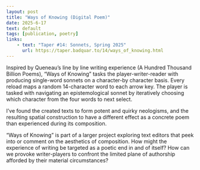 ```yaml
---
layout: post
title: "Ways of Knowing (Digital Poem)"
date: 2025-6-17
text: default
tags: [publication, poetry]
links:
    - text: "Taper #14: Sonnets, Spring 2025"
      url: https://taper.badquar.to/14/ways_of_knowing.html
---
```




Inspired by Queneau’s line by line writing experience (A Hundred 
Thousand Billion Poems), “Ways of Knowing” tasks the 
player-writer-reader with producing single-word sonnets 
on a character-by character basis. Every reload maps a random 
14-character word to each arrow key. The player is tasked with 
navigating an epistemological sonnet by iteratively choosing 
which character from the four words to next select.

I’ve found the created texts to form potent and quirky neologisms,
and the resulting spatial construction to have a different effect 
as a concrete poem than experienced during its composition.
 
“Ways of Knowing” is part of a larger project exploring text editors 
that peek into or comment on the aesthetics of composition. How might 
the experience of writing be targeted as a poetic end in and of 
itself? How can we provoke writer-players to confront the limited 
plane of authorship afforded by their material circumstances?
